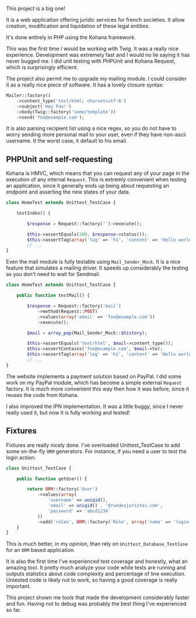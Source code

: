 This project is a big one!

It is a web application offering juridic services for french societies. It allow creation, modification and liquidation of these legal entities.

It's done entirely in PHP using the Kohana framework.

This was the first time I would be working with Twig. It was a really nice experience. Development was extremely fast and I would no lie saying it has never bugged me. I did unit testing with PHPUnit and Kohana Request, which is surprisingly efficient.

The project also permit me to upgrade my mailing module. I could consider it as a really nice piece of software. It has a lovely closure syntax:

```php
Mailer::factory()
    ->content_type('text/html; charset=utf-8')
    ->subject('Hey Foo!')
    ->body(Twig::factory('some/template'))
    ->send('foo@example.com');
```

It is also parsing recipient list using a nice regex, so you do not have to worry sending more personal mail to your user, even if they have non-ascii username. It the worst case, it default to his email.

## PHPUnit and self-requesting

Kohana is HMVC, which means that you can request any of your page in the execution of any internal ```Request```. This is extremly convenient when testing an application, since it generally ends up being about requesting an endpoint and asserting the new states of your data.

```php
class HomeTest extends Unittest_TestCase {

    testIndex() {

        $response = Request::factory('')->execute();

        $this->assertEquals(200, $response->status());
        $this->assertTag(array('tag' => 'h1', 'content' => 'Hello world!'), $response->body());
        // ...
}
```

Even the mail module is fully testable using ```Mail_Sender_Mock```. It is a nice feature that simulates a mailing driver. It speeds up considerably the testing as you don't need to wait for Sendmail.

```php
class HomeTest extends Unittest_TestCase {

    public function testMail() {

        $response = Request::factory('mail')
            ->method(Request::POST)
            ->values(array('email' => 'foo@example.com'))
            ->execute();

        $mail = array_pop(Mail_Sender_Mock::$history);

        $this->assertEquals('text/html', $mail->content_type());
        $this->assertContains('foo@example.com', $mail->to);
        $this->assertTag(array('tag' => 'h1', 'content' => 'Hello world!'), $mail->body());
        // ...
}
```

The website implements a payment solution based on PayPal. I did some work on my PayPal module, which has become a simple external ```Request``` factory. It is much more convenient this way then how it was before, since it reuses the code from Kohana.

I also improved the IPN implementation. It was a little buggy, since I never really used it, but now it is fully working and tested!

## Fixtures

Fixtures are really nicely done. I've overloaded Unittest_TestCase to add some on-the-fly ```ORM``` generators. For instance, if you need a user to test the login action:

```php
class Unittest_TestCase {

    public function getUser() {

        return ORM::factory('User')
            ->values(array(
                'username' => uniqid(),
                'email' => uniqid() . '@ruedesjuristes.com',
                'password' => 'abcd1234'
            ))
            ->add('roles', ORM::factory('Role', array('name' => 'login')));
    }
}
```

This is much better, in my opinion, than rely on ```Unittest_Database_TestCase``` for an ```ORM``` based application.

It is also the first time I've experienced test coverage and honestly, what an amazing tool. It pretty much analyze your code while tests are running and outputs statistics about code complexity and percentage of line execution. Untested code is likely not to work, so having a good coverage is really important.

This project shown me tools that made the development considerably faster and fun. Having not to debug was probably the best thing I've experienced so far.